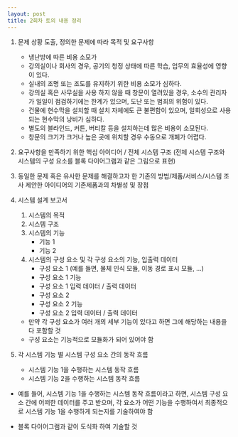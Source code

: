 ```yaml
---
layout: post
title: 2회차 토의 내용 정리
---
```


1. 문제 상황 도출, 정의한 문제에 따라 목적 및 요구사항 
	- 냉난방에 따른 비용 소모가 
	- 강의실이나 회사의 경우, 공기의 청정 상태에 따른 학습, 업무의 효율성에 영향이 있다.
	- 실내의 조명 또는 조도를 유지하기 위한 비용 소모가 심하다.
	- 강의실 혹은 사무실을 사용 하지 않을 때 창문이 열려있을 경우, 소수의 관리자가 일일이 점검하기에는 한계가 있으며, 도난 또는 범죄의 위험이 있다.
	-  건물에 현수막을 설치할 때 설치 자체에도 큰 불편함이 있으며, 일회성으로 사용되는 현수막의 낭비가 심하다.
	-   별도의 블라인드, 커튼, 버티칼 등을 설치하는데 많은 비용이 소모된다.
	-   창문의 크기가 크거나 높은 곳에 위치할 경우 수동으로 개폐가 어렵다.

2. 요구사항을 만족하기 위한 핵심 아이디어 / 전체 시스템 구조 (전체 시스템 구조와 시스템의 구성 요소를 블록 다이어그램과 같은 그림으로 표현)
 
3. 동일한 문제 혹은 유사한 문제를 해결하고자 한 기존의 방법/제품/서비스/시스템 조사
제안한 아이디어의 기존제품과의 차별성 및 장점
 
4. 시스템 설계 보고서

	1. 시스템의 목적
	2. 시스템 구조
	3. 시스템의 기능
		- 기능 1
		- 기능 2
	4. 시스템의 구성 요소 및 각 구성 요소의 기능, 입출력 데이터
		- 구성 요소 1 (예를 들면, 물체 인식 모듈, 이동 경로 표시 모듈, ...)
		- 구성 요소 1 기능
		- 구성 요소 1 입력 데이터 / 출력 데이터
		- 구성 요소 2
		- 구성 요소 2 기능
		- 구성 요소 2 입력 데이터 / 출력 데이터
 
	* 만약 각 구성 요소가 여러 개의 세부 기능이 있다고 하면 그에 해당하는 내용을 다 포함할 것
	* 구성 요소는 기능적으로 모듈화가 되어 있어야 함


5. 각 시스템 기능 별 시스템 구성 요소 간의 동작 흐름
	- 시스템 기능 1을 수행하는 시스템 동작 흐름
	- 시스템 기능 2을 수행하는 시스템 동작 흐름
 
* 예를 들어, 시스템 기능 1을 수행하는 시스템 동작 흐름이라고 하면, 시스템 구성 요소 간에 어떠한 데이터를 주고 받으며, 각 요소가 어떤 기능을 수행하여서 최종적으로 시스템 기능 1을 수행하게 되는지를 기술하여야 함
 
* 블록 다이어그램과 같이 도식화 하여 기술할 것
 
